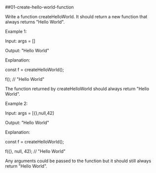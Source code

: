 ##01-create-hello-world-function

Write a function createHelloWorld. It should return a new function that always returns "Hello World".

Example 1:

Input: args = \[\]

Output: "Hello World"

Explanation:

const f = createHelloWorld();

f(); // "Hello World"

The function returned by createHelloWorld should always return "Hello World".

Example 2:

Input: args = \[{},null,42\]

Output: "Hello World"

Explanation:

const f = createHelloWorld();

f({}, null, 42); // "Hello World"

Any arguments could be passed to the function but it should still always return "Hello World".